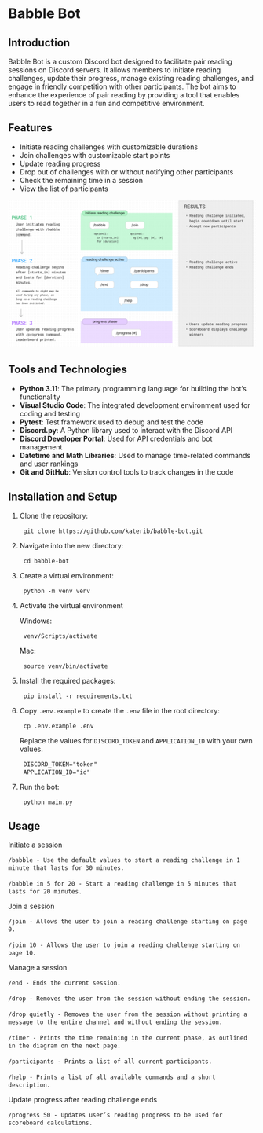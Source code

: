 # Babble Bot

## Introduction

Babble Bot is a custom Discord bot designed to facilitate pair reading sessions on Discord servers. It allows members to initiate reading challenges, update their progress, manage existing reading challenges, and engage in friendly competition with other participants. The bot aims to enhance the experience of pair reading by providing a tool that enables users to read together in a fun and competitive environment.

## Features

- Initiate reading challenges with customizable durations
- Join challenges with customizable start points
- Update reading progress
- Drop out of challenges with or without notifying other participants
- Check the remaining time in a session
- View the list of participants

![Flowchart](flowchart.png)

## Tools and Technologies

- **Python 3.11**: The primary programming language for building the bot’s functionality
- **Visual Studio Code**: The integrated development environment used for coding and testing
- **Pytest**: Test framework used to debug and test the code
- **Discord.py**: A Python library used to interact with the Discord API
- **Discord Developer Portal**: Used for API credentials and bot management
- **Datetime and Math Libraries**: Used to manage time-related commands and user rankings
- **Git and GitHub**: Version control tools to track changes in the code

## Installation and Setup

1. Clone the repository: 
        
        git clone https://github.com/katerib/babble-bot.git

2. Navigate into the new directory: 
    
        cd babble-bot

3. Create a virtual environment: 

        python -m venv venv

4. Activate the virtual environment

    Windows: 
        
        venv/Scripts/activate
        
    Mac: 
        
        source venv/bin/activate

5. Install the required packages: 

        pip install -r requirements.txt

6. Copy `.env.example` to create the `.env` file in the root directory:

        cp .env.example .env

    Replace the values for `DISCORD_TOKEN` and `APPLICATION_ID` with your own values.

        DISCORD_TOKEN="token"
        APPLICATION_ID="id"


6. Run the bot: 

        python main.py


## Usage

Initiate a session

    /babble - Use the default values to start a reading challenge in 1 minute that lasts for 30 minutes.
    
    /babble in 5 for 20 - Start a reading challenge in 5 minutes that lasts for 20 minutes.

Join a session

    /join - Allows the user to join a reading challenge starting on page 0.

    /join 10 - Allows the user to join a reading challenge starting on page 10.

Manage a session

    /end - Ends the current session.
    
    /drop - Removes the user from the session without ending the session.
    
    /drop quietly - Removes the user from the session without printing a message to the entire channel and without ending the session.
    
    /timer - Prints the time remaining in the current phase, as outlined in the diagram on the next page.
    
    /participants - Prints a list of all current participants.
    
    /help - Prints a list of all available commands and a short description.

Update progress after reading challenge ends
    
    /progress 50 - Updates user’s reading progress to be used for scoreboard calculations.

